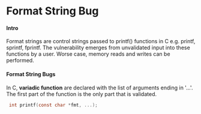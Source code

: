 # Format String Bug

#### Intro
Format strings are control strings passed to printf() functions in C e.g. printf, sprintf, fprintf. The vulnerability emerges from unvalidated input into these functions by a user. Worse case, memory reads and writes can be performed. 

#### Format String Bugs
In C, <b>variadic function</b> are declared with the list of arguments ending in '...'. The first part of the function is the only part that is validated. 

``` C
 int printf(const char *fmt, ...);
```